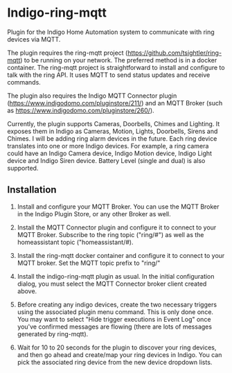 # Indigo-ring-mqtt

Plugin for the Indigo Home Automation system to communicate with ring devices via MQTT.

The plugin requires the ring-mqtt project (https://github.com/tsightler/ring-mqtt) to be running on your network.  The preferred method is in a docker container.  The ring-mqtt project is straightforward to install and configure to talk with the ring API. It uses MQTT to send status updates and receive commands.

The plugin also requires the Indigo MQTT Connector plugin (https://www.indigodomo.com/pluginstore/211/) and an MQTT Broker (such as https://www.indigodomo.com/pluginstore/260/).

Currently, the plugin supports Cameras, Doorbells, Chimes and Lighting.   It exposes them in Indigo as Cameras, Motion, Lights, Doorbells, Sirens and Chimes.  I will be adding ring alarm devices in the future.  Each ring device translates into one or more Indigo devices.  For example, a ring camera could have an Indigo Camera device, Indigo Motion device, Indigo Light device and Indigo Siren device.  Battery Level (single and dual) is also supported.

## Installation

1) Install and configure your MQTT Broker.  You can use the MQTT Broker in the Indigo Plugin Store, or any other Broker as well.

2) Install the MQTT Connector plugin and configure it to connect to your MQTT Broker.  Subscribe to the 
ring topic ("ring/#") as well as the homeassistant topic ("homeassistant/#). 

3) Install the ring-mqtt docker container and configure it to connect to your MQTT broker. Set the
MQTT topic prefix to "ring/"

4) Install the indigo-ring-mqtt plugin as usual.  In the initial configuration dialog, you must select the MQTT Connector broker client created above.

5) Before creating any indigo devices, create the two necessary triggers using the associated plugin menu command.  This is only done once.  You may want to select "Hide trigger executions in Event Log" once you've confirmed messages are flowing (there are lots of messages generated by ring-mqtt).

6) Wait for 10 to 20 seconds for the plugin to discover your ring devices, and then go ahead and create/map your ring devices in Indigo.  You can pick the associated ring device from the new device dropdown lists.
